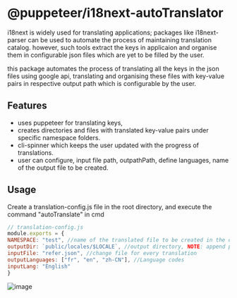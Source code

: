 # @puppeteer/i18next-autoTranslator

i18next is widely used for translating applications; packages like i18next-parser can be used to automate the process of maintaining translation catalog. however, such tools extract the keys in applicaion and organise them in configurable json files which are yet to be filled by the user.

this package automates the process of translating all the keys in the json files using google api, translating and organising these files with key-value pairs in respective output path which is configurable by the user.

## Features
- uses puppeteer for translating keys, 
- creates directories and files with translated key-value pairs under specific namespace folders.
- cli-spinner which keeps the user updated with the progress of translations.
- user can configure, input file path, outpathPath, define languages, name of the output file to be created.

## Usage
Create a translation-config.js file in the root directory, and execute the command "autoTranslate" in cmd 

```js
// translation-config.js
module.exports = {
NAMESPACE: "test", //name of the translated file to be created in the output directory
outputDir: `public/locales/$LOCALE`, //output directory, NOTE: append path with /$LOCALE 
inputFile: "refer.json", //change file for every translation
outputLanguages: ["fr", "en", "zh-CN"], //Language codes
inputLang: "English"
}
```

![image](https://user-images.githubusercontent.com/35762394/94409408-c01edb00-0193-11eb-9fd3-712dd2252435.png)
